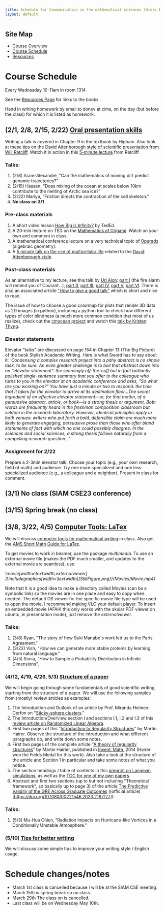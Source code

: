 ```yaml
---
title: Schedule for Communication in the mathematical sciences (Aleks Donev, Spring 2023, Courant)
layout: default
---
```


## Site Map
* [Course Overview](https://adonev.github.io/WrittenOral/)
* [Course Schedule](schedule.md)
* [Resources](resources.md) 

# Course Schedule

Every Wednesday 10-11am in room 1314.

See the [Resources Page](resources.md) for links to the books. 

Hand in writing homework by email to donev at cims, on the day (but before the class) for which it is listed as homework.

## (2/1, 2/8, 2/15, 2/22) [Oral presentation skills](Resources/Lecture-Presentation.handout.pdf)

Writing a talk is covered in Chapter 9 in the textbook by Higham. Also look at these tips on the [David Attenborough style of scientific presentation from Will Ratcliff](Resources/David-Attenborough.pdf). Watch it in action in this [5-minute lecture](https://www.youtube.com/watch?v=jVGHr6MHapo) from Ratcliff.

### Talks:

1. (2/8) Aram-Alexandre, "Can the mathematics of moving dirt predict genomic trajectories?"
2. (2/15) Hassan, "Does mixing of the ocean at scales below 10km contribute to the melting of Arctic sea ice?"
3. (2/22) Mariya, "Friction directs the contraction of the cell skeleton."
4. **No class on 3/1**

### Pre-class materials

1.  A short video lesson [How Big is Infinity?](https://www.youtube.com/watch?v=UPA3bwVVzGI) by TedEd.
2.  A 20-min lecture on TED on the [Mathematics of Origami](https://www.youtube.com/watch?v=NYKcOFQCeno). Watch on your own and comment in class.
3.  A mathematical conference lecture on a very technical topic of [Operads](https://www.youtube.com/watch?v=ZquD_VRDFoU) (algebraic geometry).
4.  A [5 minute talk on the rise of multicellular life](https://www.youtube.com/watch?v=jVGHr6MHapo) related to the [David Attenborough style](Resources/David-Attenborough.pdf).

### Post-class materials

As an alternative to my lecture, see this talk by [Uri Alon](https://www.weizmann.ac.il/mcb/UriAlon/): [part I](https://www.youtube.com/watch?v=5OFAhBw0OXs) (the fire alarm will remind you of Courant...), [part II](https://www.youtube.com/watch?v=Fg_Bn8k0uaQ), [part III](https://www.youtube.com/watch?v=zYsHxNiPg7M), [part IV](https://www.youtube.com/watch?v=OhnSSjQCm4c), [part V](https://www.youtube.com/watch?v=FYkdzZgCX4M), [part VI](https://www.youtube.com/watch?v=y-fhwNa7fnQ). There is also an associated article ["How to give a good talk"](https://pubmed.ncbi.nlm.nih.gov/19854123/) which is short and nice to read.

The issue of how to choose a good colormap for plots that render 3D data as 2D images (in python), including a python tool to check how different types of color blindness (a much more common condition that most of us realize), check out the [cmocean project](https://matplotlib.org/cmocean/) and watch this [talk by Kristen Thyng](https://www.youtube.com/watch?v=o9KxYxROSgM).

### Elevator statements

Elevator "talks" are discussed on page 154 in Chapter 13 (The Big Picture) of the book Stylish Academic Writing. Here is what Sword has to say about it:
_'Condensing a complex research project into a pithy abstract is no simple task, to be sure. An even greater challenge is to boil that abstract down into an “elevator statement”: the seemingly off-the-cuff but in fact brilliantly polished single-sentence summary that you offer to the colleague who turns to you in the elevator at an academic conference and asks, “So what are you working on?” You have just a minute or two to respond: the time that it takes for the elevator to arrive at its destination floor...The secret ingredient of an effective elevator statement—or, for that matter, of a persuasive abstract, article, or book—is a strong thesis or argument. Both words are frequently heard in the freshman composition classroom but seldom in the research laboratory. However, identical principles apply in both venues: writers who put forth a bold, defensible claim are much more likely to generate engaging, persuasive prose than those who offer bland statements of fact with which no one could possibly disagree. In the sciences and social sciences, a strong thesis follows naturally from a compelling research question...'_

### Assignment for 2/22

Prepare a 2-3min elevator talk. Choose your topic (e.g., your own research, field of math) and audience. Try one more specialized and one less specialized audience (e.g., a colleague and a neighbor). Present in class for comment.

## (3/1) No class (SIAM CSE23 conference)

## (3/15) Spring break (no class)

## (3/8, 3/22, 4/5) [Computer Tools: LaTex](Resources/Lecture-Tools.handout.pdf)

We will discuss [computer tools for mathematical writing](Resources/Lecture-Tools.handout.pdf) in class. Also get the [AMS Short Math Guide for LaTex](http://tug.ctan.org/info/short-math-guide/short-math-guide.pdf).

To get movies to work in beamer, use the package _multimedia_.
To use an external movie file (makes the PDF much smaller, and updates to the external movie are seamless), use:

_\movie[width=\textwidth,externalviewer]{\includegraphics[width=\textwidth]{StillFigure.png}}{Movies/Movie.mp4}_

Note that it is a good idea to make a directory called Movies (can be a symbolic link) so the movies are in one place and easy to copy when needed. The default OS viewer for the specific movie file type will be used to open the movie. I recommend making VLC your default player. To insert an embedded movie (AFAIK this only works with the okular PDF viewer on ubuntu, in presentation mode), just remove the _externalviewer_.

### Talks:

1. (3/8) Ryan, "The story of how Suki Manabe's work led us to the Paris Agreement."
2. (3/22) Vish, "How we can generate more stable proteins by learning from natural language."
3. (4/5) Sonia, "How to Sample a Probability Distribution in Infinite Dimensions".

### (4/12, 4/19, 4/26, 5/3) [Structure of a paper](Resources/Lecture-Structure.handout.pdf)

We will begin going through some fundamentals of good scientific writing, starting from the structure of a paper. We will use the following samples from (mostly) review articles as examples:

1.  The Introduction and Outlook of an article by Prof. Miranda Holmes-Cerfon on "[Sticky-sphere clusters](https://arxiv.org/abs/1709.05138)."
2.  The Introduction/Overview section I and sections I.1, I.2 and I.3 of this [review article on Randomized Linear Algebra](https://arxiv.org/abs/0909.4061).
2.  First two pages of this "[Introduction to Regularity Structures](http://www.hairer.org/notes/Regularity.pdf)" by Martin Hairer. Observe the structure of the introduction and what different paragraphs do, and write down some notes.
3.  First two pages of the complete article "[A theory of regularity structures](http://www.hairer.org/papers/Structure.pdf)" by Martin Hairier, published in [Invent. Math.](http://dx.doi.org/10.1007/s00222-014-0505-4) 2014 (Hairer won the Fields Medal for this work). Also take a look at the structure of the article and Section 1 in particular and take some notes of what you notice.
4.  The section headings / table of contents in this [preprint on Langevin simulations](https://www.biorxiv.org/content/early/2018/02/16/266619), as well as the [TOC for one of my own papers](Resources/TOC.pdf).
5.  Abstract and first two sections (up to but not including "Theoretical framework", so basically up to page 3) of the article [The Predictive Validity of the GRE Across Graduate Outcomes](https://www.researchgate.net/profile/David-Feldon/publication/369412118_A_Meta-Analysis_of_Trends_Over_Time/links/641a2d4e92cfd54f841b62b5/A-Meta-Analysis-of-Trends-Over-Time.pdf) ((official article)[https://doi.org/10.1080/00221546.2023.2187177]).

### Talks:

1. (5/3)  Mu-Hua Chien, "Radiation Impacts on Hurricane-like Vortices in a Conditionally Unstable Atmosphere."

### (5/10) [Tips for better writing](Resources/Lecture-Language.handout.pdf)

We will discuss some simple tips to improve your writing style / English usage.

# Schedule changes/notes

* March 1st class is cancelled because I will be at the SIAM CSE meeting.
* March 15th is spring break so no class.
* March 29th The class on is cancelled.
* Last class will be on Wednesday May 10th.


